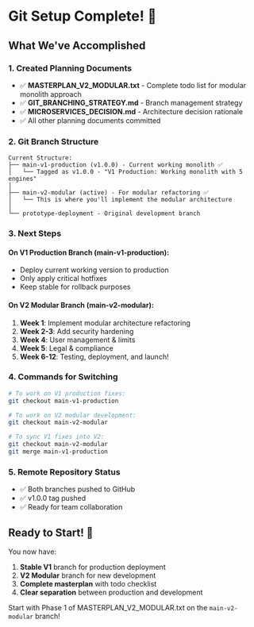 # Git Setup Complete! 🎉

## What We've Accomplished

### 1. Created Planning Documents
- ✅ **MASTERPLAN_V2_MODULAR.txt** - Complete todo list for modular monolith approach
- ✅ **GIT_BRANCHING_STRATEGY.md** - Branch management strategy
- ✅ **MICROSERVICES_DECISION.md** - Architecture decision rationale
- ✅ All other planning documents committed

### 2. Git Branch Structure
```
Current Structure:
├── main-v1-production (v1.0.0) - Current working monolith ✅
│   └── Tagged as v1.0.0 - "V1 Production: Working monolith with 5 engines"
│
├── main-v2-modular (active) - For modular refactoring ✅
│   └── This is where you'll implement the modular architecture
│
└── prototype-deployment - Original development branch
```

### 3. Next Steps

#### On V1 Production Branch (main-v1-production):
- Deploy current working version to production
- Only apply critical hotfixes
- Keep stable for rollback purposes

#### On V2 Modular Branch (main-v2-modular):
1. **Week 1**: Implement modular architecture refactoring
2. **Week 2-3**: Add security hardening
3. **Week 4**: User management & limits
4. **Week 5**: Legal & compliance
5. **Week 6-12**: Testing, deployment, and launch!

### 4. Commands for Switching

```bash
# To work on V1 production fixes:
git checkout main-v1-production

# To work on V2 modular development:
git checkout main-v2-modular

# To sync V1 fixes into V2:
git checkout main-v2-modular
git merge main-v1-production
```

### 5. Remote Repository Status
- ✅ Both branches pushed to GitHub
- ✅ v1.0.0 tag pushed
- ✅ Ready for team collaboration

## Ready to Start! 🚀

You now have:
1. **Stable V1** branch for production deployment
2. **V2 Modular** branch for new development
3. **Complete masterplan** with todo checklist
4. **Clear separation** between production and development

Start with Phase 1 of MASTERPLAN_V2_MODULAR.txt on the `main-v2-modular` branch! 